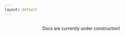 ```yaml
---
layout: default
---
```


<center style="margin-top: 30px;">
    Docs are currently under construction!
</center>